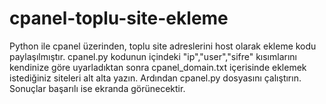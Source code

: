 # cpanel-toplu-site-ekleme
Python ile cpanel üzerinden, toplu site adreslerini host olarak ekleme kodu paylaşılmıştır. cpanel.py kodunun içindeki "ip","user","sifre" kısımlarını kendinize göre uyarladıktan sonra cpanel_domain.txt içerisinde eklemek istediğiniz siteleri alt alta yazın. Ardından cpanel.py dosyasını çalıştırın. Sonuçlar başarılı ise ekranda görünecektir. 
